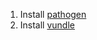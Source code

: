 1. Install [pathogen](https://github.com/tpope/vim-pathogen)
2. Install [vundle](https://github.com/VundleVim/Vundle.vim)
